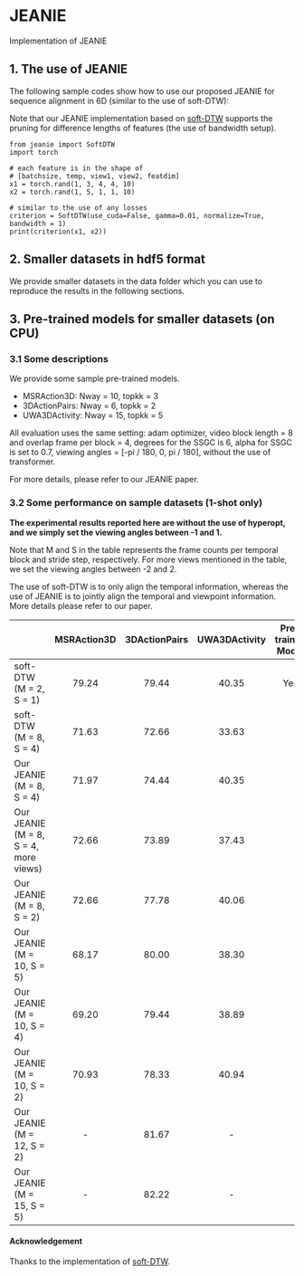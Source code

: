 # JEANIE
Implementation of JEANIE

## 1. The use of JEANIE

The following sample codes show how to use our proposed JEANIE for sequence alignment in 6D (similar to the use of soft-DTW):

Note that our JEANIE implementation based on [soft-DTW](https://github.com/Maghoumi/pytorch-softdtw-cuda) supports the pruning for difference lengths of features (the use of bandwidth setup).

```
from jeanie import SoftDTW
import torch

# each feature is in the shape of
# [batchsize, temp, view1, view2, featdim]
x1 = torch.rand(1, 3, 4, 4, 10)
x2 = torch.rand(1, 5, 1, 1, 10)

# similar to the use of any losses
criterion = SoftDTW(use_cuda=False, gamma=0.01, normalize=True, bandwidth = 1)
print(criterion(x1, x2))
```

## 2. Smaller datasets in hdf5 format

We provide smaller datasets in the data folder which you can use to reproduce the results in the following sections.

## 3. Pre-trained models for smaller datasets (on CPU)

### 3.1 Some descriptions

We provide some sample pre-trained models. 

- MSRAction3D: Nway = 10, topkk = 3
- 3DActionPairs: Nway = 6, topkk = 2
- UWA3DActivity: Nway = 15, topkk = 5

All evaluation uses the same setting: adam optimizer, video block length = 8 and overlap frame per block = 4, degrees for the SSGC is 6, alpha for SSGC is set to 0.7, viewing angles = [-pi / 180, 0, pi / 180], without the use of transformer.

For more details, please refer to our JEANIE paper.

### 3.2 Some performance on sample datasets (1-shot only)

**The experimental results reported here are without the use of hyperopt, and we simply set the viewing angles between -1 and 1.**

Note that M and S in the table represents the frame counts per temporal block and stride step, respectively. For more views mentioned in the table, we set the viewing angles between -2 and 2.

The use of soft-DTW is to only align the temporal information, whereas the use of JEANIE is to jointly align the temporal and viewpoint information. More details please refer to our paper.

|   | MSRAction3D | 3DActionPairs | UWA3DActivity | Pre-trained Model|
| ------------- | :---: | :---: | :---: | :---: |
| soft-DTW (M = 2, S = 1)  |  79.24 |  79.44 |  40.35 | Yes |
| soft-DTW (M = 8, S = 4)  | 71.63  | 72.66  |  33.63 | |
| Our JEANIE (M = 8, S = 4)  |  71.97 |  74.44 |  40.35 | |
| Our JEANIE (M = 8, S = 4, more views)  |  72.66 |  73.89 |  37.43 | |
| Our JEANIE (M = 8, S = 2) | 72.66  |  77.78 | 40.06  | |
| Our JEANIE (M = 10, S = 5) |  68.17 |  80.00 |  38.30 | |
| Our JEANIE (M = 10, S = 4) |  69.20 |  79.44 |  38.89 | |
| Our JEANIE (M = 10, S = 2) |  70.93 |  78.33 |  40.94 | |
| Our JEANIE (M = 12, S = 2) |  - |  81.67 |  - | |
| Our JEANIE (M = 15, S = 5) |  - |  82.22 | -  | |

#### Acknowledgement
Thanks to the implementation of [soft-DTW](https://github.com/Maghoumi/pytorch-softdtw-cuda).
